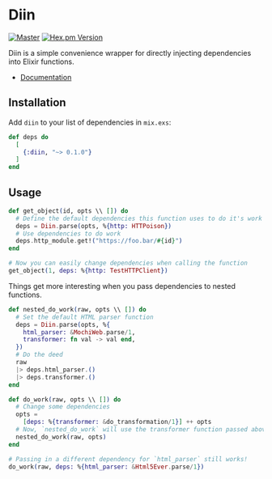 # Diin

[![Master](https://img.shields.io/circleci/project/github/alizain/diin/master.svg)](https://circleci.com/gh/alizain/diin)
[![Hex.pm Version](https://img.shields.io/hexpm/v/diin.svg)](https://hex.pm/packages/diin)

Diin is a simple convenience wrapper for directly injecting dependencies into Elixir functions.
- [Documentation](https://hexdocs.pm/diin)

## Installation

Add `diin` to your list of dependencies in `mix.exs`:

```elixir
def deps do
  [
    {:diin, "~> 0.1.0"}
  ]
end
```


## Usage

```elixir
def get_object(id, opts \\ []) do
  # Define the default dependencies this function uses to do it's work
  deps = Diin.parse(opts, %{http: HTTPoison})
  # Use dependencies to do work
  deps.http_module.get!("https://foo.bar/#{id}")
end

# Now you can easily change dependencies when calling the function
get_object(1, deps: %{http: TestHTTPClient})
```

Things get more interesting when you pass dependencies to nested functions.

```elixir
def nested_do_work(raw, opts \\ []) do
  # Set the default HTML parser function
  deps = Diin.parse(opts, %{
    html_parser: &MochiWeb.parse/1,
    transformer: fn val -> val end,
  })
  # Do the deed
  raw
  |> deps.html_parser.()
  |> deps.transformer.()
end

def do_work(raw, opts \\ []) do
  # Change some dependencies
  opts =
    [deps: %{transformer: &do_transformation/1}] ++ opts
  # Now, `nested_do_work` will use the transformer function passed above instead of the default one.
  nested_do_work(raw, opts)
end

# Passing in a different dependency for `html_parser` still works!
do_work(raw, deps: %{html_parser: &Html5Ever.parse/1})
```
